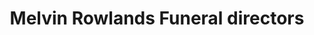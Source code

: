 ---
title: "Melvin Rowlands Funeral directors"
url: /llangefni/melvin-rowlands-funeral-directors/
shop: funeral directors
---